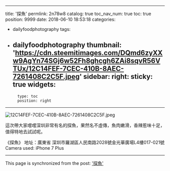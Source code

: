 
---
title: '探魚'
permlink: 2n78w8
catalog: true
toc_nav_num: true
toc: true
position: 9999
date: 2018-06-10 18:53:18
categories:
- dailyfoodphotography
tags:
- dailyfoodphotography
thumbnail: 'https://cdn.steemitimages.com/DQmd6zyXXw9AgYn74SGj6w52Fh8ghcgh6ZAi8sqvR56VTUx/12C14FEF-7CEC-410B-8AEC-7261408C2C5F.jpeg'
sidebar:
    right:
        sticky: true
widgets:
    -
        type: toc
        position: right
---


![12C14FEF-7CEC-410B-8AEC-7261408C2C5F.jpeg](https://cdn.steemitimages.com/DQmd6zyXXw9AgYn74SGj6w52Fh8ghcgh6ZAi8sqvR56VTUx/12C14FEF-7CEC-410B-8AEC-7261408C2C5F.jpeg)


這次帶大家嚐嚐深圳非常有名的探魚，果然名不虛傳，魚肉嫩滑，香辣惹味十足，值得特地去試試呢。

《探魚》
地址：廣東省 深圳市羅湖區人民南路2028號金光華廣場L4樓017-021號
Camera used: iPhone 7 Plus

- - -

This page is synchronized from the post: ['探魚'](https://steemit.com/@htliao/2n78w8)
